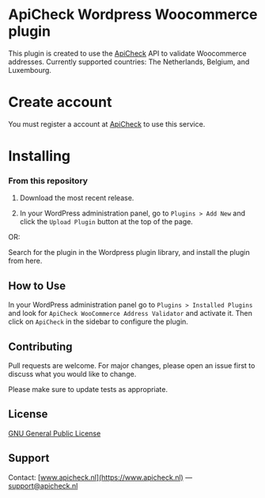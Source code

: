 ApiCheck Wordpress Woocommerce plugin
=============

This plugin is created to use the [ApiCheck](https://apicheck.nl) API to validate Woocommerce addresses.
Currently supported countries: The Netherlands, Belgium, and Luxembourg.

Create account
=============

You must register a account at [ApiCheck](https://app.apicheck.nl/authentication/register) to use this service.

Installing
=============

### From this repository

1. Download the most recent release.

2. In your WordPress administration panel, go to `Plugins > Add New` and click the `Upload Plugin` button at the top of the page.

OR:

Search for the plugin in the Wordpress plugin library, and install the plugin from here.

## How to Use

In your WordPress administration panel go to `Plugins > Installed Plugins` and look for `ApiCheck WooCommerce Address Validator` and activate it. Then click on `ApiCheck` in the sidebar to configure the plugin.

## Contributing
Pull requests are welcome. For major changes, please open an issue first to discuss what you would like to change.

Please make sure to update tests as appropriate.

## License
[GNU General Public License](https://www.gnu.org/licenses/gpl-3.0.html)

## Support
Contact: [www.apicheck.nl](https://www.apicheck.nl) — support@apicheck.nl